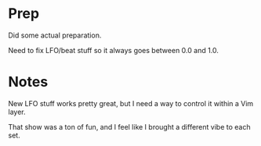 # Prep

Did some actual preparation. 

Need to fix LFO/beat stuff so it always goes between 0.0 and 1.0.

# Notes

New LFO stuff works pretty great, but I need a way to control it within a Vim layer.

That show was a ton of fun, and I feel like I brought a different vibe to each set.
